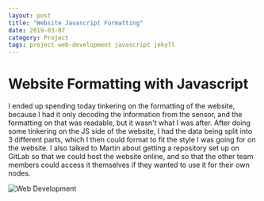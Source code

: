 ```yaml
---
layout: post
title: "Website Javascript Formatting"
date: 2019-03-07
category: Project
tags: project web-development javascript jekyll
---
```


# Website Formatting with Javascript

I ended up spending today tinkering on the formatting of the website, because I had it only decoding the information from the sensor, and the formatting on that was readable, but
it wasn't what I was after. After doing some tinkering on the JS side of the website, I had the data being split into 3 different parts, which I then could format to fit the style
I was going for on the website. I also talked to Martin about getting a repository set up on GitLab so that we could host the website online, and so that the other team members could
access it themselves if they wanted to use it for their own nodes.

![Web Development](https://kammorne.github.io/lagoma1_IN700/img/evidenceWebDev2.jpg)
